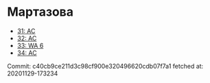 # Мартазова
- [31: AC](31.md)
- [32: AC](32.md)
- [33: WA 6](33.md)
- [34: AC](34.md)

Commit: c40cb9ce211d3c98cf900e320496620cdb07f7a1
 fetched at: 20201129-173234
